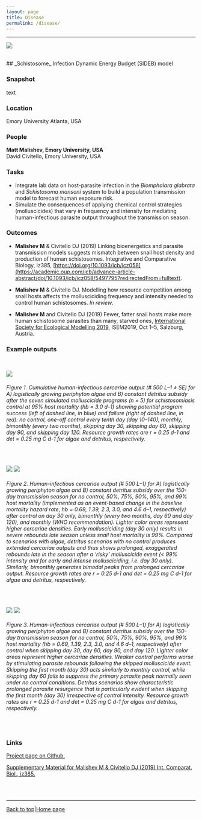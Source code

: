 ```yaml
---
layout: page
title: Disease
permalink: /disease/
---
```

<a id="top"></a>

******  
![](disease_header.png)

<br>  
## _Schistosome_ Infection Dynamic Energy Budget (SIDEB) model     

### Snapshot

text

### Location

Emory University Atlanta, USA

### People

**Matt Malishev, Emory University, USA**  
David Civitello, Emory University, USA    

### Tasks

* Integrate lab data on host-parasite infection in the _Biomphalara glabrata_ and _Schistosoma mansoni_ system to build a population transmission model to forecast human exposure risk.  
* Simulate the consequences of applying chemical control strategies (molluscicides) that vary in frequency and intensity for mediating human-infectious parasite output throughout the transmission season.    

### Outcomes

* **Malishev M** & Civitello DJ (2019) Linking bioenergetics and parasite transmission models suggests mismatch between snail host density and production of human schistosomes. Integrative and Comparative Biology, iz385, [https://doi.org/10.1093/icb/icz058](https://academic.oup.com/icb/advance-article-abstract/doi/10.1093/icb/icz058/5497795?redirectedFrom=fulltext).    

* **Malishev M** & Civitello DJ. Modelling how resource competition among snail hosts affects the mollusciciding frequency and intensity needed to control human schistosomes. _In review_.

* **Malishev M** and Civitello DJ (2019) Fewer, fatter snail hosts make more human schistosome parasites than many, starved ones, [International Society for Ecological Modelling 2019](https://www.elsevier.com/events/conferences/international-society-for-ecological-modelling-global-conference/programme), ISEM2019, Oct 1–5, Salzburg, Austria.        

### Example outputs  
<br>

![](disease/disease1.png) 
###### Figure 1. Cumulative human-infectious cercariae output (# 500 L–1 ± SE) for A) logistically growing periphyton algae and B) constant detritus subsidy after the seven simulated molluscicide programs (n = 5) for schistosomiasis control at 95% host mortality (hb = 3.0 d–1) showing potential program success (left of dashed line, in blue) and failure (right of dashed line, in red): no control, one-off control every tenth day (day 10–140), monthly, bimonthly (every two months), skipping day 30, skipping day 60, skipping day 90, and skipping day 120. Resource growth rates are r = 0.25 d-1 and det = 0.25 mg C d-1 for algae and detritus, respectively.   
<br>

![](disease/disease2.png)
![](disease/disease3.png)
###### Figure 2. Human-infectious cercariae output (# 500 L–1) for A) logistically growing periphyton algae and B) constant detritus subsidy over the 150-day transmission season for no control, 50%, 75%, 90%, 95%, and 99% host mortality (implemented as an event-based change in the baseline mortality hazard rate, hb = 0.69, 1.39, 2.3, 3.0, and 4.6 d–1, respectively) after control on day 30 only, bimonthly (every two months, day 60 and day 120), and monthly (WHO recommendation). Lighter color areas represent higher cercariae densities. Early mollusciciding (day 30 only) results in severe rebounds late season unless snail host mortality is 99%. Compared to scenarios with algae, detritus scenarios with no control produces extended cercariae outputs and thus shows prolonged, exaggerated rebounds late in the season after a ‘risky’ molluscicide event (< 99% intensity and for early and intense mollusciciding, i.e. day 30 only). Similarly, bimonthly generates bimodal peaks from prolonged cercariae output. Resource growth rates are r = 0.25 d-1 and det = 0.25 mg C d-1 for algae and detritus, respectively.     
<br>

![](disease/disease4.png)
![](disease/disease5.png)
###### Figure 3. Human-infectious cercariae output (# 500 L–1) for A) logistically growing periphyton algae and B) constant detritus subsidy over the 150-day transmission season for no control, 50%, 75%, 90%, 95%, and 99% host mortality (hb = 0.69, 1.39, 2.3, 3.0, and 4.6 d–1, respectively) after control when skipping day 30, day 60, day 90, and day 120. Lighter color areas represent higher cercariae densities. Weaker control performs worse by stimulating parasite rebounds following the skipped molluscicide event. Skipping the first month (day 30) acts similarly to monthly control, while skipping day 60 fails to suppress the primary parasite peak normally seen under no control conditions. Detritus scenarios show characteristic prolonged parasite resurgence that is particularly evident when skipping the first month (day 30) irrespective of control intensity. Resource growth rates are r = 0.25 d-1 and det = 0.25 mg C d-1 for algae and detritus, respectively. 
<br>

### Links    

[Project page on Github.](https://github.com/darwinanddavis/SchistoIBM)  

[Supplementary Material for Malishev M & Civitello DJ (2019) Int. Comparat. Biol., iz385.](https://github.com/darwinanddavis/MalishevCivitello_SICB)                

<br>  
<br>  

******  

[Back to top](#top)|[Home page](./index.md)

